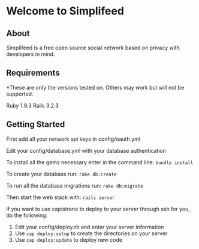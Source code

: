 Welcome to Simplifeed
=====================

About
-----

Simplifeed is a free open source social network based on privacy with developers in mind.

Requirements
------------

*These are only the versions tested on. Others may work but will not be supported.

Ruby 1.9.3
Rails 3.2.3

Getting Started
---------------

First add all your network api keys in config/oauth.yml

Edit your config/database.yml with your database authentication

To install all the gems necessary enter in the command line:
`bundle install`

To create your database run:
`rake db:create`

To run all the database migrations run:
`rake db:migrate`

Then start the web stack with:
`rails server`

If you want to use capistrano to deploy to your server through ssh for you, do the following:

1. Edit your config/deploy.rb and enter your server information
2. Use `cap deploy:setup` to create the directories on your server
3. Use `cap deploy:update` to deploy new code